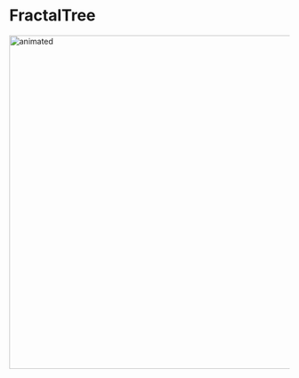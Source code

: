 # FractalTree

<p>
  <img src="https://github.com/llisaeva/FractalTree/blob/master/demo_img/fractal-tree.gif" align ="center" alt="animated" width="600"/>
</p>


